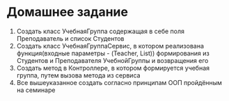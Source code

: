 # Домашнее задание #

1. Создать класс УчебнаяГруппа содержащая в себе поля Преподаватель и
список Студентов 
2. Создать класс УчебнаяГруппаСервис, в котором реализована
функция(входные параметры - (Teacher, List<Strudent>)) формирования из
Студентов и Преподавателя УчебнойГруппы и возвращения его 
3. Создать метод в Контроллере, в котором формируется учебная группа,
путем вызова метода из сервиса 
4. Все вышеуказанное создать согласно принципам ООП пройдённым на
семинаре